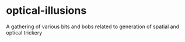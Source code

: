 # optical-illusions
A gathering of various bits and bobs related to generation of spatial and optical trickery
